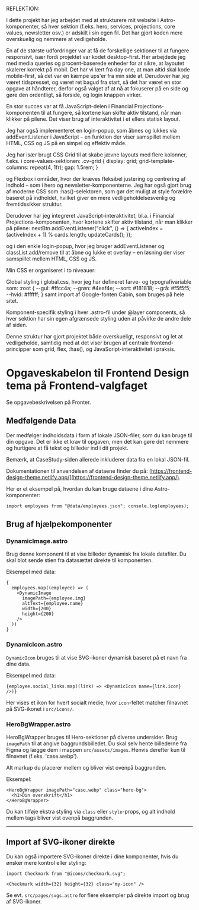 REFLEKTION:

I dette projekt har jeg arbejdet med at strukturere mit website i Astro-komponenter, så hver sektion (f.eks. hero, services, projections, core values, newsletter osv.) er adskilt i sin egen fil. Det har gjort koden mere overskuelig og nemmere at vedligeholde.

En af de største udfordringer var at få de forskellige sektioner til at fungere responsivt, især fordi projektet var kodet desktop-first. Her arbejdede jeg med media queries og procent-baserede enheder for at sikre, at layoutet skalerer korrekt på mobil. Det har vi lært fra day one, at man altid skal kode mobile-first, så det var en kæmpe ups'er fra min side af. Derudover har jeg været tidspresset, og været ret bagud fra start, så det har været en stor opgave at håndterer, derfor også valget af at nå at fokuserer på en side og gøre den ordentligt, så forside, og login knappen virker.

En stor succes var at få JavaScript-delen i Financial Projections-komponenten til at fungere, så kortene kan skifte aktiv tilstand, når man klikker på pilene. Det viser brug af interaktivitet i et ellers statisk layout.

Jeg har også implementeret en login-popup, som åbnes og lukkes via addEventListener i JavaScript – en funktion der viser samspillet mellem HTML, CSS og JS på en simpel og effektiv måde.

Jeg har især brugt CSS Grid til at skabe jævne layouts med flere kolonner, f.eks. i core-values-sektionen:
.cv-grid {
display: grid;
grid-template-columns: repeat(4, 1fr);
gap: 1.5rem;
}

og Flexbox i områder, hvor der kræves fleksibel justering og centrering af indhold – som i hero og newsletter-komponenterne. Jeg har også gjort brug af moderne CSS som :has()-selektoren, som gør det muligt at style forældre baseret på indholdet, hvilket giver en mere vedligeholdelsesvenlig og fremtidssikker struktur.

Derudover har jeg integreret JavaScript-interaktivitet, bl.a. i Financial Projections-komponenten, hvor kortene skifter aktiv tilstand, når man klikker på pilene:
nextBtn.addEventListener("click", () => {
activeIndex = (activeIndex + 1) % cards.length;
updateCards();
});

og i den enkle login-popup, hvor jeg bruger addEventListener og classList.add/remove til at åbne og lukke et overlay – en løsning der viser samspillet mellem HTML, CSS og JS.

Min CSS er organiseret i to niveauer:

Global styling i global.css, hvor jeg har defineret farve- og typografivariable som:
:root {
--gul: #ffcc4a;
--grøn: #4eaf4e;
--sort: #181818;
--grå: #f5f5f5;
--hvid: #ffffff;
}
samt import af Google-fonten Cabin, som bruges på hele sitet.

Komponent-specifik styling i hver .astro-fil under @layer components, så hver sektion har sin egen afgrænsede styling uden at påvirke de andre dele af siden.

Denne struktur har gjort projektet både overskueligt, responsivt og let at vedligeholde, samtidig med at det viser brugen af centrale frontend-principper som grid, flex, :has(), og JavaScript-interaktivitet i praksis.

# Opgaveskabelon til Frontend Design tema på Frontend-valgfaget

Se opgavebeskrivelsen på Fronter.

## Medfølgende Data

Der medfølger indholdsdata i form af lokale JSON-filer, som du kan bruge til din opgave. Det er ikke et krav til opgaven, men det kan gøre det nemmere og hurtigere at få tekst og billeder ind i dit projekt.

Bemærk, at CaseStudy-siden allerede inkluderer data fra en lokal JSON-fil.

Dokumentationen til anvendelsen af dataene finder du på: [https://frontend-design-theme.netlify.app/](https://frontend-design-theme.netlify.app/).

Her er et eksempel på, hvordan du kan bruge dataene i dine Astro-komponenter:

```astro
import employees from "@data/employees.json"; console.log(employees);
```

## Brug af hjælpekomponenter

### DynamicImage.astro

Brug denne komponent til at vise billeder dynamisk fra lokale datafiler. Du skal blot sende stien fra datasættet direkte til komponenten.

Eksempel med data:

```astro
{
  employees.map((employee) => (
    <DynamicImage
      imagePath={employee.img}
      altText={employee.name}
      width={200}
      height={200}
    />
  ))
}
```

### DynamicIcon.astro

`DynamicIcon` bruges til at vise SVG-ikoner dynamisk baseret på et navn fra dine data.

Eksempel med data:

```astro
{employee.social_links.map((link) => <DynamicIcon name={link.icon} />)}
```

Her vises et ikon for hvert socialt medie, hvor `icon`-feltet matcher filnavnet på SVG-ikonet i `src/icons/`.

### HeroBgWrapper.astro

HeroBgWrapper bruges til Hero-sektioner på diverse undersider. Brug `imagePath` til at angive baggrundsbilledet. Du skal selv hente billederne fra Figma og lægge dem i mappen `src/assets/images`. Henvis derefter kun til filnavnet (f.eks. 'case.webp').

Alt markup du placerer mellem <HeroBgWrapper> og </HeroBgWrapper> bliver vist ovenpå baggrunden.

Eksempel:

```astro
<HeroBgWrapper imagePath="case.webp" class="hero-bg">
  <h1>Din overskrift</h1>
</HeroBgWrapper>
```

Du kan tilføje ekstra styling via `class` eller `style`-props, og alt indhold mellem tags bliver vist ovenpå baggrunden.

---

## Import af SVG-ikoner direkte

Du kan også importere SVG-ikoner direkte i dine komponenter, hvis du ønsker mere kontrol eller styling:

```astro
import Checkmark from "@icons/checkmark.svg";

<Checkmark width={32} height={32} class="my-icon" />
```

Se evt. `src/pages/svgs.astro` for flere eksempler på direkte import og brug af SVG-ikoner.
